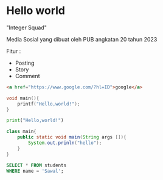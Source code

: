 # Hello world

"Integer Squad"

Media Sosial yang dibuat oleh PUB angkatan 20 tahun 2023

Fitur :
- Posting
- Story
- Comment

```html
<a href="https://www.google.com/?hl=ID">google</a>
```

```c
void main(){
    printf("Hello,world!");
}
```
```py
print("Hello,world!")
```
```java
class main{
    public static void main(String args []){
        System.out.prinln("hello");
    }
}
```

```sql
SELECT * FROM students
WHERE name = 'Sawal';
```